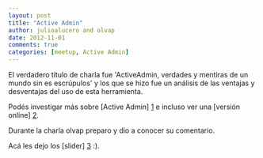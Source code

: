 ```yaml
---
layout: post
title: "Active Admin"
author: julioalucero and olvap
date: 2012-11-01
comments: true
categories: [meetup, Active Admin]
---
```



El verdadero título de charla fue 'ActiveAdmin, verdades y mentiras de un mundo sin
es escrúpulos' y los que se hizo fue un análisis de las ventajas y desventajas del
uso de esta herramienta.

Podés investigar más sobre [Active Admin] [1] e incluso ver una [versión online] [2].

Durante la charla olvap preparo y dio a conocer su comentario.

Acá les dejo los [slider] [3] :).



 [1]: http://activeadmin.info
 [2]: http://demo.activeadmin.info/admin
 [3]: https://docs.google.com/presentation/d/1dR4Upop565Ia74grwbbhOCQJInsyEkX1iete0fvG4Ig/edit

